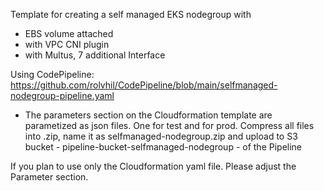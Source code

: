 Template for creating a self managed EKS nodegroup with
- EBS volume attached
- with VPC CNI plugin
- with Multus, 7 additional Interface

Using CodePipeline: https://github.com/rolvhil/CodePipeline/blob/main/selfmanaged-nodegroup-pipeline.yaml
- The parameters section on the Cloudformation template are parametized as json files. One for test and for prod. Compress all files into .zip, name it as selfmanaged-nodegroup.zip and upload to S3 bucket - pipeline-bucket-selfmanaged-nodegroup - of the Pipeline

If you plan to use only the Cloudformation yaml file. Please adjust the Parameter section.